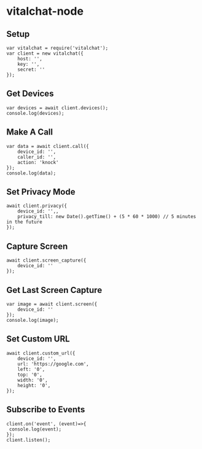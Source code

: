 # vitalchat-node

## Setup
```
var vitalchat = require('vitalchat');
var client = new vitalchat({
    host: '',
    key: '',
    secret: ''
});
```

## Get Devices
```
var devices = await client.devices();
console.log(devices);
```

## Make A Call
```
var data = await client.call({
    device_id: '',
    caller_id: '',
    action: 'knock'
});
console.log(data);
```

## Set Privacy Mode
```
await client.privacy({
    device_id: '',,
    privacy_till: new Date().getTime() + (5 * 60 * 1000) // 5 minutes in the future
});
```

## Capture Screen
```
await client.screen_capture({
    device_id: ''
});
```

## Get Last Screen Capture
```
var image = await client.screen({
    device_id: ''
});
console.log(image);
```

## Set Custom URL
```
await client.custom_url({
    device_id: '',
    url: 'https://google.com',
    left: '0',
    top: '0',
    width: '0',
    height: '0',
});
```

## Subscribe to Events
```
client.on('event', (event)=>{
 console.log(event);
});
client.listen();
```

